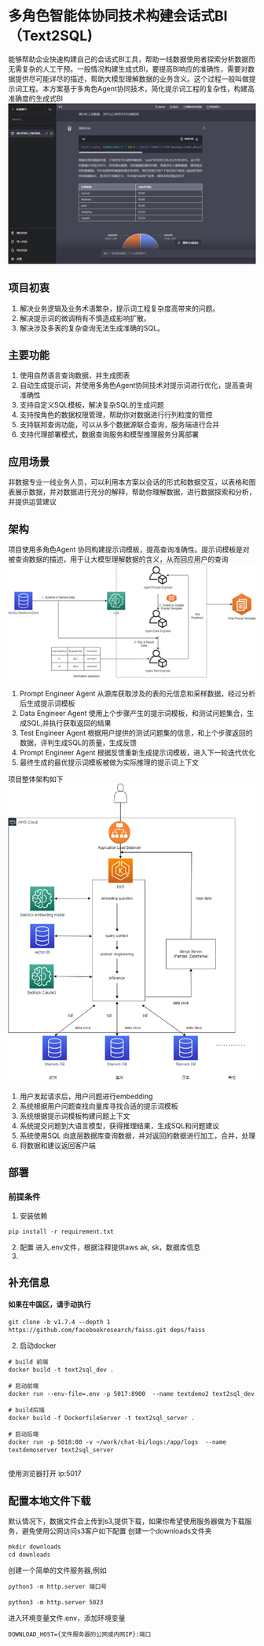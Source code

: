 
# 多角色智能体协同技术构建会话式BI（Text2SQL)
能够帮助企业快速构建自己的会话式BI工具，帮助一线数据使用者探索分析数据而无需复杂的人工干预。一般情况构建生成式BI，要提高BI响应的准确性，需要对数据提供尽可能详尽的描述，帮助大模型理解数据的业务含义。这个过程一般叫做提示词工程。本方案基于多角色Agent协同技术，简化提示词工程的复杂性，构建高准确度的生成式BI
![图示](assets/demo1.png)

## 项目初衷
1. 解决业务逻辑及业务术语繁杂，提示词工程复杂度高带来的问题。
2. 解决提示词的微调稍有不慎造成影响扩散。
3. 解决涉及多表的复杂查询无法生成准确的SQL。

## 主要功能
1. 使用自然语言查询数据，并生成图表
2. 自动生成提示词，并使用多角色Agent协同技术对提示词进行优化，提高查询准确性
3. 支持自定义SQL模板，解决复杂SQL的生成问题
4. 支持按角色的数据权限管理，帮助你对数据进行行列粒度的管控
5. 支持联邦查询功能，可以从多个数据源联合查询，服务端进行合并
6. 支持代理部署模式，数据查询服务和模型推理服务分离部署

## 应用场景
非数据专业一线业务人员，可以利用本方案以会话的形式和数据交互，以表格和图表展示数据，并对数据进行充分的解释，帮助你理解数据，进行数据探索和分析，并提供运营建议


## 架构

项目使用多角色Agent 协同构建提示词模板，提高查询准确性。提示词模板是对被查询数据的描述，用于让大模型理解数据的含义，从而回应用户的查询
![提示词优化](assets/chatbi-prompt.drawio.png)
1. Prompt Engineer Agent 从源库获取涉及的表的元信息和采样数据，经过分析后生成提示词模板
2. Data Engineer Agent 使用上个步骤产生的提示词模板，和测试问题集合，生成SQL,并执行获取返回的结果
3. Test Engineer Agent 根据用户提供的测试问题集的信息，和上个步骤返回的数据，评判生成SQL的质量，生成反馈
4. Prompt Engineer Agent 根据反馈重新生成提示词模板，进入下一轮迭代优化
5. 最终生成的最优提示词模板被做为实际推理的提示词上下文


项目整体架构如下
![系统架构](assets/arch.png)
1. 用户发起请求后，用户问题进行embedding 
2. 系统根据用户问题查找向量库寻找合适的提示词模板
3. 系统根据提示词模板构建问题上下文
4. 系统提交问题到大语言模型，获得推理结果，生成SQL和问题建议
5. 系统使用SQL 向底层数据库查询数据，并对返回的数据进行加工，合并，处理
6. 将数据和建议返回客户端


## 部署
### 前提条件
1. 安装依赖
```
pip install -r requirement.txt
```
2. 配置
进入.env文件，根据注释提供aws ak, sk，数据库信息
2. 

## 补充信息
#### 如果在中国区，请手动执行
```
git clone -b v1.7.4 --depth 1 https://github.com/facebookresearch/faiss.git deps/faiss
```
2. 启动docker
```
# build 前端
docker build -t text2sql_dev .

# 启动前端
docker run --env-file=.env -p 5017:8900  --name textdemo2 text2sql_dev

# build后端
docker build -f DockerfileServer -t text2sql_server .

# 启动后端
docker run -p 5018:80 -v ~/work/chat-bi/logs:/app/logs  --name textdemoserver text2sql_server


```

使用浏览器打开
ip:5017


## 配置本地文件下载
默认情况下，数据文件会上传到s3,提供下载，如果你希望使用服务器做为下载服务，避免使用公网访问s3客户如下配置
创建一个downloads文件夹
```
mkdir downloads
cd downloads
```

创建一个简单的文件服务器,例如
```
python3 -m http.server 端口号

python3 -m http.server 5023
```

进入环境变量文件.env，添加环境变量
```
DOWNLOAD_HOST={文件服务器的公网或内网IP}:端口
```


